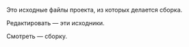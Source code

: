 Это исходные файлы проекта, из которых делается сборка.

Редактировать — эти исходники.

Смотреть — сборку.
